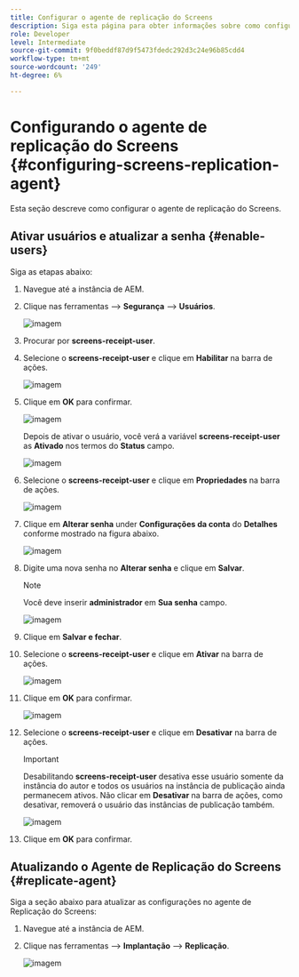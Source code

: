 ```yaml
---
title: Configurar o agente de replicação do Screens
description: Siga esta página para obter informações sobre como configurar o Screens Replication Agent.
role: Developer
level: Intermediate
source-git-commit: 9f0beddf87d9f5473fdedc292d3c24e96b85cdd4
workflow-type: tm+mt
source-wordcount: '249'
ht-degree: 6%

---
```



# Configurando o agente de replicação do Screens {#configuring-screens-replication-agent}

Esta seção descreve como configurar o agente de replicação do Screens.

## Ativar usuários e atualizar a senha {#enable-users}

Siga as etapas abaixo:

1. Navegue até a instância de AEM.

1. Clique nas ferramentas —> **Segurança** —> **Usuários**.

   ![imagem](/help/user-guide/assets/screens-replication/screens-replication1.png)

1. Procurar por **screens-receipt-user**.

1. Selecione o **screens-receipt-user** e clique em **Habilitar** na barra de ações.

   ![imagem](/help/user-guide/assets/screens-replication/screens-replication2.png)

1. Clique em **OK** para confirmar.

   ![imagem](/help/user-guide/assets/screens-replication/screens-replication3.png)

   Depois de ativar o usuário, você verá a variável **screens-receipt-user** as **Ativado** nos termos do **Status** campo.

   ![imagem](/help/user-guide/assets/screens-replication/screens-replication4.png)

1. Selecione o **screens-receipt-user** e clique em **Propriedades** na barra de ações.

   ![imagem](/help/user-guide/assets/screens-replication/screens-replication5.png)

1. Clique em **Alterar senha** under **Configurações da conta** do **Detalhes** conforme mostrado na figura abaixo.

   ![imagem](/help/user-guide/assets/screens-replication/screens-replication6.png)

1. Digite uma nova senha no **Alterar senha** e clique em **Salvar**.

   >[!NOTE]
   >Você deve inserir **administrador** em **Sua senha** campo.

   ![imagem](/help/user-guide/assets/screens-replication/screens-replication7.png)

1. Clique em **Salvar e fechar**.

1. Selecione o **screens-receipt-user** e clique em **Ativar** na barra de ações.

   ![imagem](/help/user-guide/assets/screens-replication/screens-replication8.png)

1. Clique em **OK** para confirmar.

   ![imagem](/help/user-guide/assets/screens-replication/screens-replication9.png)

1. Selecione o **screens-receipt-user** e clique em **Desativar** na barra de ações.

   >[!IMPORTANT]
   > Desabilitando **screens-receipt-user** desativa esse usuário somente da instância do autor e todos os usuários na instância de publicação ainda permanecem ativos. Não clicar em **Desativar** na barra de ações, como desativar, removerá o usuário das instâncias de publicação também.

   ![imagem](/help/user-guide/assets/screens-replication/screens-replication10.png)

1. Clique em **OK** para confirmar.

## Atualizando o Agente de Replicação do Screens {#replicate-agent}

Siga a seção abaixo para atualizar as configurações no agente de Replicação do Screens:

1. Navegue até a instância de AEM.

1. Clique nas ferramentas —> **Implantação** —> **Replicação**.

   ![imagem](/help/user-guide/assets/screens-replication/screens-replication1a.png)
